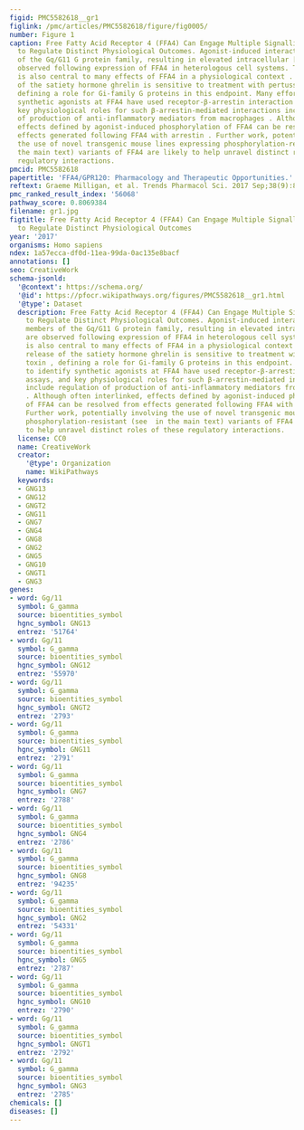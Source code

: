 ```yaml
---
figid: PMC5582618__gr1
figlink: /pmc/articles/PMC5582618/figure/fig0005/
number: Figure 1
caption: Free Fatty Acid Receptor 4 (FFA4) Can Engage Multiple Signalling Pathways
  to Regulate Distinct Physiological Outcomes. Agonist-induced interactions with members
  of the Gq/G11 G protein family, resulting in elevated intracellular [Ca2+], are
  observed following expression of FFA4 in heterologous cell systems. This pathway
  is also central to many effects of FFA4 in a physiological context . However, release
  of the satiety hormone ghrelin is sensitive to treatment with pertussis toxin ,
  defining a role for Gi-family G proteins in this endpoint. Many efforts to identify
  synthetic agonists at FFA4 have used receptor-β-arrestin interaction assays, and
  key physiological roles for such β-arrestin-mediated interactions include regulation
  of production of anti-inflammatory mediators from macrophages . Although often interlinked,
  effects defined by agonist-induced phosphorylation of FFA4 can be resolved from
  effects generated following FFA4 with arrestin . Further work, potentially involving
  the use of novel transgenic mouse lines expressing phosphorylation-resistant (see  in
  the main text) variants of FFA4 are likely to help unravel distinct roles of these
  regulatory interactions.
pmcid: PMC5582618
papertitle: 'FFA4/GPR120: Pharmacology and Therapeutic Opportunities.'
reftext: Graeme Milligan, et al. Trends Pharmacol Sci. 2017 Sep;38(9):809-821.
pmc_ranked_result_index: '56068'
pathway_score: 0.8069384
filename: gr1.jpg
figtitle: Free Fatty Acid Receptor 4 (FFA4) Can Engage Multiple Signalling Pathways
  to Regulate Distinct Physiological Outcomes
year: '2017'
organisms: Homo sapiens
ndex: 1a57ecca-df0d-11ea-99da-0ac135e8bacf
annotations: []
seo: CreativeWork
schema-jsonld:
  '@context': https://schema.org/
  '@id': https://pfocr.wikipathways.org/figures/PMC5582618__gr1.html
  '@type': Dataset
  description: Free Fatty Acid Receptor 4 (FFA4) Can Engage Multiple Signalling Pathways
    to Regulate Distinct Physiological Outcomes. Agonist-induced interactions with
    members of the Gq/G11 G protein family, resulting in elevated intracellular [Ca2+],
    are observed following expression of FFA4 in heterologous cell systems. This pathway
    is also central to many effects of FFA4 in a physiological context . However,
    release of the satiety hormone ghrelin is sensitive to treatment with pertussis
    toxin , defining a role for Gi-family G proteins in this endpoint. Many efforts
    to identify synthetic agonists at FFA4 have used receptor-β-arrestin interaction
    assays, and key physiological roles for such β-arrestin-mediated interactions
    include regulation of production of anti-inflammatory mediators from macrophages
    . Although often interlinked, effects defined by agonist-induced phosphorylation
    of FFA4 can be resolved from effects generated following FFA4 with arrestin .
    Further work, potentially involving the use of novel transgenic mouse lines expressing
    phosphorylation-resistant (see  in the main text) variants of FFA4 are likely
    to help unravel distinct roles of these regulatory interactions.
  license: CC0
  name: CreativeWork
  creator:
    '@type': Organization
    name: WikiPathways
  keywords:
  - GNG13
  - GNG12
  - GNGT2
  - GNG11
  - GNG7
  - GNG4
  - GNG8
  - GNG2
  - GNG5
  - GNG10
  - GNGT1
  - GNG3
genes:
- word: Gg/11
  symbol: G_gamma
  source: bioentities_symbol
  hgnc_symbol: GNG13
  entrez: '51764'
- word: Gg/11
  symbol: G_gamma
  source: bioentities_symbol
  hgnc_symbol: GNG12
  entrez: '55970'
- word: Gg/11
  symbol: G_gamma
  source: bioentities_symbol
  hgnc_symbol: GNGT2
  entrez: '2793'
- word: Gg/11
  symbol: G_gamma
  source: bioentities_symbol
  hgnc_symbol: GNG11
  entrez: '2791'
- word: Gg/11
  symbol: G_gamma
  source: bioentities_symbol
  hgnc_symbol: GNG7
  entrez: '2788'
- word: Gg/11
  symbol: G_gamma
  source: bioentities_symbol
  hgnc_symbol: GNG4
  entrez: '2786'
- word: Gg/11
  symbol: G_gamma
  source: bioentities_symbol
  hgnc_symbol: GNG8
  entrez: '94235'
- word: Gg/11
  symbol: G_gamma
  source: bioentities_symbol
  hgnc_symbol: GNG2
  entrez: '54331'
- word: Gg/11
  symbol: G_gamma
  source: bioentities_symbol
  hgnc_symbol: GNG5
  entrez: '2787'
- word: Gg/11
  symbol: G_gamma
  source: bioentities_symbol
  hgnc_symbol: GNG10
  entrez: '2790'
- word: Gg/11
  symbol: G_gamma
  source: bioentities_symbol
  hgnc_symbol: GNGT1
  entrez: '2792'
- word: Gg/11
  symbol: G_gamma
  source: bioentities_symbol
  hgnc_symbol: GNG3
  entrez: '2785'
chemicals: []
diseases: []
---
```

